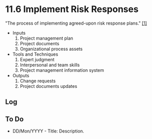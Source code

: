 # 11.6 Implement Risk Responses

"The process of implementing agreed-upon risk response plans."
[[1]](../home.md#references)

- Inputs
  1. Project management plan
  2. Project documents
  3. Organizational process assets
- Tools and Techniques
  1. Expert judgment
  2. Interpersonal and team skills
  3. Project management information system
- Outputs
  1. Change requests
  2. Project documents updates

## Log

## To Do

- DD/Mon/YYYY - Title: Description.
